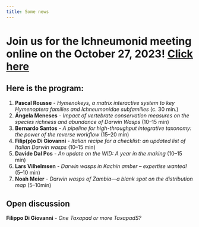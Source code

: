 ```yaml
---
title: Some news 
---
```

# Join us for the Ichneumonid meeting online on the October 27, 2023! [Click here](https://us06web.zoom.us/j/82780415188?pwd=QYLd9UmUpruMda6cUGbxK5oEsWSML1.1) 
## Here is the program:
1. **Pascal Rousse** - _Hymenokeys, a matrix interactive system to key Hymenoptera families and Ichneumonidae subfamilies_ (c. 30 min.)  
2. **Ángela Meneses** - _Impact of vertebrate conservation measures on the species richness and abundance of Darwin Wasps_ (10–15 min)  
3. **Bernardo Santos** - _A pipeline for high-throughput integrative taxonomy: the power of the reverse workflow_ (15–20 min)  
4. **Filip(p)o Di Giovanni** - _Italian recipe for a checklist: an updated list of Italian Darwin wasps_ (10–15 min)  
5. **Davide Dal Pos** - _An update on the WID: A year in the making_ (10–15 min)  
6. **Lars Vilhelmsen** - _Darwin wasps in Kachin amber – expertise wanted!_ (5–10 min)  
7. **Noah Meier** - _Darwin wasps of Zambia—a blank spot on the distribution map_ (5–10min)
## Open discussion  
**Filippo Di Giovanni** - _One Taxapad or more TaxapadS?_ 
